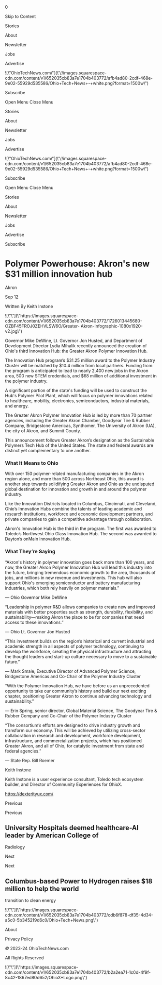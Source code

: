 0

Skip to Content

Stories

About

Newsletter

Jobs

Advertise

![\\"OhioTechNews.com\\"](\\"//images.squarespace-
cdn.com/content/v1/652035cb83a7e1704b403772/afb4ad80-2cdf-468e-9e02-55929d535586/Ohio+Tech+News+-+white.png?format=1500w\\")

Subscribe

Open Menu Close Menu

Stories

About

Newsletter

Jobs

Advertise

![\\"OhioTechNews.com\\"](\\"//images.squarespace-
cdn.com/content/v1/652035cb83a7e1704b403772/afb4ad80-2cdf-468e-9e02-55929d535586/Ohio+Tech+News+-+white.png?format=1500w\\")

Subscribe

Open Menu Close Menu

Stories

About

Newsletter

Jobs

Advertise

Subscribe

# Polymer Powerhouse: Akron\'s new $31 million innovation hub

Akron

Sep 12

Written By Keith Instone

![\\"\\"](\\"https://images.squarespace-
cdn.com/content/v1/652035cb83a7e1704b403772/1726013445680-OZBF45FROJ0ZEHVLSW6O/Greater-
Akron-Infographic-1080x1920-v2.jpg\\")

Governor Mike DeWine, Lt. Governor Jon Husted, and Department of Development
Director Lydia Mihalik recently announced the creation of Ohio\'s third
Innovation Hub: the Greater Akron Polymer Innovation Hub.

The Innovation Hub program’s $31.25 million award to the Polymer Industry
Cluster will be matched by $10.4 million from local partners. Funding from the
program is anticipated to lead to nearly 2,400 new jobs in the Akron area, 500
new STEM credentials, and $68 million of additional investment in the polymer
industry.

A significant portion of the state\'s funding will be used to construct the
Hub\'s Polymer Pilot Plant, which will focus on polymer innovations related to
healthcare, mobility, electronics, semiconductors, industrial materials, and
energy.

The Greater Akron Polymer Innovation Hub is led by more than 70 partner
agencies, including the Greater Akron Chamber, Goodyear Tire & Rubber Company,
Bridgestone Americas, Synthomer, The University of Akron (UA), the city of
Akron, and Summit County.

This announcement follows Greater Akron’s designation as the Sustainable
Polymers Tech Hub of the United States. The state and federal awards are
distinct yet complementary to one another.

### What It Means to Ohio

With over 150 polymer-related manufacturing companies in the Akron region
alone, and more than 500 across Northeast Ohio, this award is another step
towards solidifying Greater Akron and Ohio as the undisputed global
destination for innovation and growth in and around the polymer industry.

Like the Innovation Districts located in Columbus, Cincinnati, and Cleveland,
Ohio’s Innovation Hubs combine the talents of leading academic and research
institutions, workforce and economic development partners, and private
companies to gain a competitive advantage through collaboration.

Akron\'s Innovation Hub is the third in the program. The first was awarded to
Toledo’s Northwest Ohio Glass Innovation Hub. The second was awarded to
Dayton’s onMain Innovation Hub.

### What They’re Saying

“Akron\'s history in polymer innovation goes back more than 100 years, and
now, the Greater Akron Polymer Innovation Hub will lead this industry into the
future, bringing tremendous economic growth to the area, thousands of jobs,
and millions in new revenue and investments. This hub will also support
Ohio\'s emerging semiconductor and battery manufacturing industries, which
both rely heavily on polymer materials.”

— Ohio Governor Mike DeWine

“Leadership in polymer R&D allows companies to create new and improved
materials with better properties such as strength, durability, flexibility,
and sustainability—making Akron the place to be for companies that need access
to these innovations.”

— Ohio Lt. Governor Jon Husted

“This investment builds on the region’s historical and current industrial and
academic strength in all aspects of polymer technology, continuing to develop
the workforce, creating the physical infrastructure and attracting the thought
leaders and start-up culture necessary to move to a sustainable future.”

— Mark Smale, Executive Director of Advanced Polymer Science, Bridgestone
Americas and Co-Chair of the Polymer Industry Cluster

“With the Polymer Innovation Hub, we have before us an unprecedented
opportunity to take our community’s history and build our next exciting
chapter, positioning Greater Akron to continue advancing technology and
sustainability.”

— Erin Spring, senior director, Global Material Science, The Goodyear Tire &
Rubber Company and Co-Chair of the Polymer Industry Cluster

“The consortium’s efforts are designed to drive industry growth and transform
our economy. This will be achieved by utilizing cross-sector collaboration in
research and development, workforce development, infrastructure, and
commercialization projects, which has positioned Greater Akron, and all of
Ohio, for catalytic investment from state and federal agencies.”

— State Rep. Bill Roemer

Keith Instone

Keith Instone is a user experience consultant, Toledo tech ecosystem builder,
and Director of Community Experiences for OhioX.

https://dexterityux.com/

Previous

Previous

## University Hospitals deemed healthcare-AI leader by American College of
Radiology

Next

Next

## Columbus-based Power to Hydrogen raises $18 million to help the world
transition to clean energy

![\\"\\"](\\"https://images.squarespace-
cdn.com/content/v1/652035cb83a7e1704b403772/cdb6f878-df35-4d34-a5c0-5b345219d6c0/Ohio+Tech+News.png\\")

About

Privacy Policy

 _©_ 2023-24 OhioTechNews.com

All Rights Reserved

![\\"\\"](\\"https://images.squarespace-
cdn.com/content/v1/652035cb83a7e1704b403772/b2a2ea71-1c0d-4f9f-8c42-1867ed80d652/OhioX+Logo.png\\")

­

­

